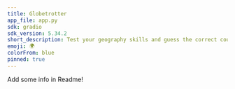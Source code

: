 ```yaml
---
title: Globetrotter
app_file: app.py
sdk: gradio
sdk_version: 5.34.2
short_description: Test your geography skills and guess the correct country.
emoji: 🌍
colorFrom: blue
pinned: true
---
```



Add some info in Readme!